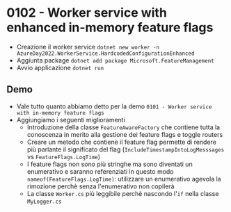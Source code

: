 # 0102 - Worker service with enhanced in-memory feature flags

- Creazione il worker service `dotnet new worker -n AzureDay2022.WorkerService.HardcodedConfigurationEnhanced`
- Aggiunta package `dotnet add package Microsoft.FeatureManagement`
- Avvio applicazione `dotnet run`

## Demo
- Vale tutto quanto abbiamo detto per la demo `0101 - Worker service with in-memory feature flags`
- Aggiungiamo i seguenti miglioramenti
  - Introduzione della classe `FeatureAwareFactory` che contiene tutta la conoscenza in merito alla gestione dei feature flags e toggle routers
  - Creare un metodo che contiene il feature flag permette di rendere più parlante il significato del flag
    (`IncludeTimestampIntoLogMesssages` vs `FeatureFlags.LogTime`)
  - I feature flags non sono più stringhe ma sono diventati un enumerativo e saranno referenziati in questo modo `nameof(FeatureFlags.LogTime)`: utilizzare un enumerativo agevola la rimozione perchè senza l'enumerativo non copilerà
  - La classe `Worker.cs` più leggibile perchè nascondo l'`if` nella classe `MyLogger.cs`